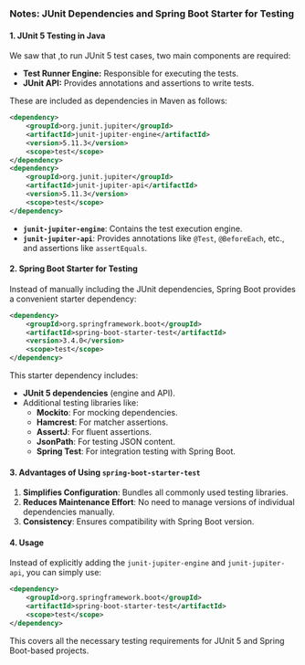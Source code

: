 ### Notes: JUnit Dependencies and Spring Boot Starter for Testing

#### **1. JUnit 5 Testing in Java**

We saw that ,to run JUnit 5 test cases, two main components are required:  
- **Test Runner Engine:** Responsible for executing the tests.  
- **JUnit API:** Provides annotations and assertions to write tests.

These are included as dependencies in Maven as follows:  

```xml
<dependency>
    <groupId>org.junit.jupiter</groupId>
    <artifactId>junit-jupiter-engine</artifactId>
    <version>5.11.3</version>
    <scope>test</scope>
</dependency>
<dependency>
    <groupId>org.junit.jupiter</groupId>
    <artifactId>junit-jupiter-api</artifactId>
    <version>5.11.3</version>
    <scope>test</scope>
</dependency>
```

- **`junit-jupiter-engine`**: Contains the test execution engine.
- **`junit-jupiter-api`**: Provides annotations like `@Test`, `@BeforeEach`, etc., and assertions like `assertEquals`.

#### **2. Spring Boot Starter for Testing**

Instead of manually including the JUnit dependencies, Spring Boot provides a convenient starter dependency:  

```xml
<dependency>
    <groupId>org.springframework.boot</groupId>
    <artifactId>spring-boot-starter-test</artifactId>
    <version>3.4.0</version>
    <scope>test</scope>
</dependency>
```

This starter dependency includes:  
- **JUnit 5 dependencies** (engine and API).  
- Additional testing libraries like:
  - **Mockito**: For mocking dependencies.
  - **Hamcrest**: For matcher assertions.
  - **AssertJ**: For fluent assertions.
  - **JsonPath**: For testing JSON content.
  - **Spring Test**: For integration testing with Spring Boot.

#### **3. Advantages of Using `spring-boot-starter-test`**
1. **Simplifies Configuration**: Bundles all commonly used testing libraries.
2. **Reduces Maintenance Effort**: No need to manage versions of individual dependencies manually.
3. **Consistency**: Ensures compatibility with Spring Boot version.

#### **4. Usage**
Instead of explicitly adding the `junit-jupiter-engine` and `junit-jupiter-api`, you can simply use:  

```xml
<dependency>
    <groupId>org.springframework.boot</groupId>
    <artifactId>spring-boot-starter-test</artifactId>
    <scope>test</scope>
</dependency>
```

This covers all the necessary testing requirements for JUnit 5 and Spring Boot-based projects.

